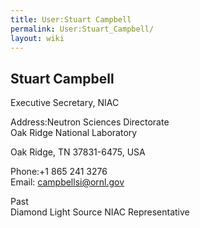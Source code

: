 ```yaml
---
title: User:Stuart Campbell
permalink: User:Stuart_Campbell/
layout: wiki
---
```


Stuart Campbell
---------------

  
Executive Secretary, NIAC

<!-- -->

Address:Neutron Sciences Directorate  
Oak Ridge National Laboratory

Oak Ridge, TN 37831-6475, USA

<!-- -->

Phone:+1 865 241 3276  
Email: <campbellsi@ornl.gov>  

<!-- -->

Past  
Diamond Light Source NIAC Representative

